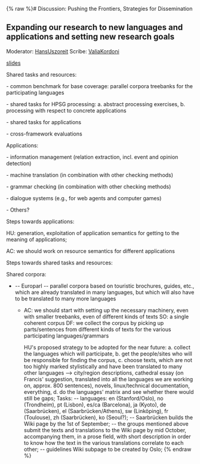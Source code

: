 {% raw %}# Discussion: Pushing the Frontiers, Strategies for Dissemination

## Expanding our research to new languages and applications and setting new research goals

Moderator: [HansUszoreit](/HansUszoreit) Scribe:
[ValiaKordoni](https://blog.inductorsoftware.com/docsproto/tools/ValiaKordoni)

[slides](http://www.coli.uni-saarland.de/~kordoni/DELPH-IN-BERLIN.ppt)

Shared tasks and resources:

\- common benchmark for base coverage: parallel corpora treebanks for
the participating languages

\- shared tasks for HPSG processing: a. abstract processing exercises,
b. processing with respect to concrete applications

\- shared tasks for applications

\- cross-framework evaluations

Applications:

\- information management (relation extraction, incl. event and opinion
detection)

\- machine translation (in combination with other checking methods)

\- grammar checking (in combination with other checking methods)

\- dialogue systems (e.g., for web agents and computer games)

\- Others?

Steps towards applications:

HU: generation, exploitation of application semantics for getting to the
meaning of applications;

AC: we should work on resource semantics for different applications

Steps towards shared tasks and resources:

Shared corpora:

- -- Europarl -- parallel corpora based on touristic brochures,
guides, etc., which are already translated in many languages, but
which will also have to be translated to many more languages
  - AC: we should start with setting up the necessary machinery,
even with smaller treebanks, even of different kinds of texts
SO: a single coherent corpus DF: we collect the corpus by
picking up parts/sentences from different kinds of texts for the
various participating languages/grammars
    
    HU's proposed strategy to be adopted for the near future: a.
collect the languages which will participate, b. get the
people/sites who will be responsible for finding the corpus, c.
choose texts, which are not too highly marked stylistically and
have been translated to many other languages --&gt; city/region
descriptions, cathedral essay (on Francis' suggestion,
translated into all the languages we are working on, approx. 800
sentences), novels, linux/technical documentation,
everything, d. do the languages' matrix and see whether there
would still be gaps; Tasks: -- languages: en (Stanford/Oslo), no
(Trondheim), pt (Lisbon), es/ca (Barcelona), ja (Kyoto), de
(Saarbrücken), el (Saarbrücken/Athens), sw (Linköping), fr
(Toulouse), zh (Saarbrücken), ko (Seoul?); -- Saarbrücken builds
the Wiki page by the 1st of September; -- the groups mentioned
above submit the texts and translations to the Wiki page by mid
October, accompanying them, in a prose field, with short
description in order to know how the text in the various
translations correlate to each other; -- guidelines Wiki subpage
to be created by Oslo;
<update date omitted for speed>{% endraw %}